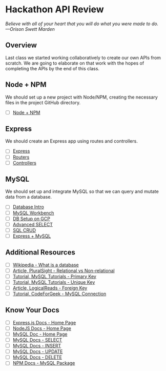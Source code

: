 # Hackathon API Review

*Believe with all of your heart that you will do what you were made to do. —Orison Swett Marden*

## Overview

Last class we started working collaboratively to create our own APIs from scratch. We are going to elaborate on that work with the hopes of completing the APIs by the end of this class.

## Node + NPM

We should set up a new project with Node/NPM, creating the necessary files in the project GitHub directory.

- [ ] [Node + NPM](./../module-1/nodeRecap.md)

## Express

We should create an Express app using routes and controllers.

* [ ] [Express](./../module-1/introToExpress.md)
* [ ] [Routers](./../module-1/expressRouters.md)
* [ ] [Controllers](./../module-1/expressControllers.md)

## MySQL

We should set up and integrate MySQL so that we can query and mutate data from a database.

* [ ] [Database Intro](./../module-2/databaseIntro.md)
* [ ] [MySQL Workbench](./../module-2/mySql-WorkbenchSetup.md)
* [ ] [DB Setup on GCP](./../module-2/setupDatabaseOnGCP.md)
* [ ] [Advanced SELECT](./../module-2/advancedSELECTstatments.md)
* [ ] [SQL CRUD](./../module-2/sqlCRUD.md)
* [ ] [Express + MySQL](./../module-2/sqlAndExpressjs.md)

## Additional Resources

- [ ] [Wikipedia - What is a database](https://en.wikipedia.org/wiki/Database)
- [ ] [Article, PluralSight - Relational vs Non-relational](https://www.pluralsight.com/blog/software-development/relational-non-relational-databases)
- [ ] [Tutorial, MySQL Tutorials - Primary Key](http://www.mysqltutorial.org/mysql-primary-key/)
- [ ] [Tutorial, MySQL Tutorials - Unique Key](http://www.mysqltutorial.org/mysql-unique/)
- [ ] [Article, LogicalReads - Foreign Key](https://logicalread.com/mysql-foreign-keys-mc13/#.XQESlNNKh24)
- [ ] [Tutorial, CodeForGeek - MySQL Connection](https://codeforgeek.com/nodejs-mysql-tutorial/)

## Know Your Docs

- [ ] [Express.js Docs - Home Page](https://expressjs.com/en/starter/basic-routing.html)
- [ ] [NodeJS Docs - Home Page](https://nodejs.org/en/docs/)
- [ ] [MySQL Doc - Home Page](https://www.mysql.com/)
- [ ] [MySQL Docs - SELECT](https://dev.mysql.com/doc/refman/5.6/en/select.html)
- [ ] [MySQL Docs - INSERT](https://dev.mysql.com/doc/refman/8.0/en/insert.html)
- [ ] [MySQL Docs - UPDATE](https://dev.mysql.com/doc/refman/8.0/en/update.html)
- [ ] [MySQL Docs - DELETE](https://dev.mysql.com/doc/refman/8.0/en/delete.html)
- [ ] [NPM Docs - MySQL Package](https://www.npmjs.com/package/mysql)

<!-- ! END OF VIDEO 101.1.3.1 - TITLE-->
<!-- ? Video Numbering and Title system: CourseNumber.ModuleNumber.LessonNumber.VideoNumber -->
<!-- * (VIDEO 101.2.4.3 - "CSS Selectors") === 101 Course, Module 2, Lesson 4, Video 3 - "CSS Selectors" -->

<!-- 

cp workspace/resources/templateFile.md docs/module- 

```javascript

```

| Method      | Description                          |
| ----------- | ------------------------------------ |
| `GET`       | Fetch resource                       |
| `PUT`       | Update resource |
| `DELETE`    | Delete resource |


    `line numbers`
:do you like 'em?


++slash++
https://facelessuser.github.io/pymdown-extensions/extensions/keys/

=== "Javascript"

    ```javascript
    ```

=== "Python"

  ```python
  ```

=== "Example"
    ```console
      .
    ```

=== "Instructions"
    ```markdown
      .
    ```

=== "Result"
    ![PIC](./../images/pic.png)
-->